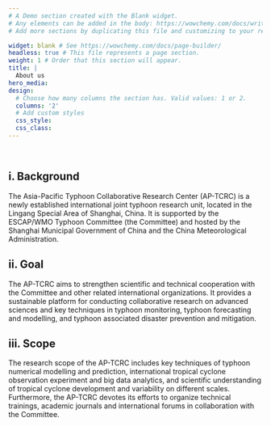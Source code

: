```yaml
---
# A Demo section created with the Blank widget.
# Any elements can be added in the body: https://wowchemy.com/docs/writing-markdown-latex/
# Add more sections by duplicating this file and customizing to your requirements.

widget: blank # See https://wowchemy.com/docs/page-builder/
headless: true # This file represents a page section.
weight: 1 # Order that this section will appear.
title: |
  About us 
hero_media: 
design:
  # Choose how many columns the section has. Valid values: 1 or 2.
  columns: '2'
  # Add custom styles
  css_style:
  css_class:
---
```


<br>

## i.	Background

The Asia-Pacific Typhoon Collaborative Research Center (AP-TCRC) is a newly established international joint typhoon research unit, located in the Lingang Special Area of Shanghai, China. It is supported by the ESCAP/WMO Typhoon Committee (the Committee) and hosted by the Shanghai Municipal Government of China and the China Meteorological Administration.

## ii.	Goal
The AP-TCRC aims to strengthen scientific and technical cooperation with the Committee and other related international organizations. It provides a sustainable platform for conducting collaborative research on advanced sciences and key techniques in typhoon monitoring, typhoon forecasting and modelling, and typhoon associated disaster prevention and mitigation.

## iii.	Scope
The research scope of the AP-TCRC includes key techniques of typhoon numerical modelling and prediction, international tropical cyclone observation experiment and big data analytics, and scientific understanding of tropical cyclone development and variability on different scales. Furthermore, the AP-TCRC devotes its efforts to organize technical trainings, academic journals and international forums in collaboration with the Committee.

